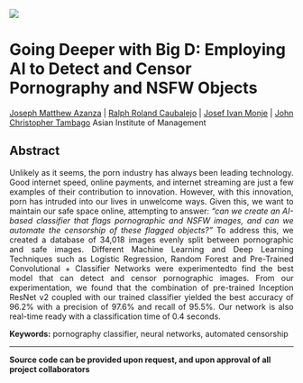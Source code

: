 [<img src="../images/ml2_censor_graphic.png">](https://raw.githubusercontent.com/josephazanzajosephazanza.github.io/master/images/ml2_censor.graphic.png)

# Going Deeper with Big D: Employing AI to Detect and Censor Pornography and NSFW Objects

[Joseph Matthew Azanza](https://www.linkedin.com/in/josephazanza/) | [Ralph Roland Caubalejo](https://www.linkedin.com/in/ralph-caubalejo) | [Josef Ivan Monje](https://www.linkedin.com/in/josefmonje/) | [John Christopher Tambago](https://www.linkedin.com/in/jctambago/)
Asian Institute of Management

## Abstract
<p align='justify'>
Unlikely as it seems, the porn industry has always been leading technology. Good internet speed, online payments, and internet streaming are just a few examples of their contribution to innovation. However, with this innovation, porn has intruded into our lives in unwelcome ways. Given this, we want to maintain our safe space online, attempting to answer: <i>“can we create an AI-based classifier that flags pornographic and NSFW images, and can we automate the censorship of these flagged objects?”</i> To address this, we created a database of 34,018 images evenly split between pornographic and safe images. Different Machine Learning and Deep Learning Techniques such as Logistic Regression, Random Forest and Pre-Trained Convolutional + Classifier Networks were experimentedto find the best model that can detect and censor pornographic images. From our experimentation, we found that the combination of pre-trained Inception ResNet v2 coupled with our trained classifier yielded the best accuracy of 96.2% with a precision of 97.6% and recall of 95.5%. Our network is also real-time ready with a classification time of 0.4 seconds.

<b>Keywords:</b> pornography classifier, neural networks, automated censorship
</p>

---

**Source code can be provided upon request, and upon approval of all project collaborators**